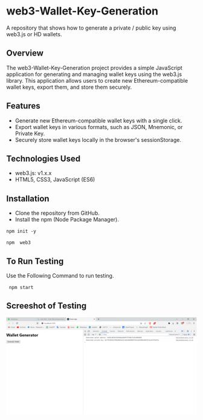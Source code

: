 # web3-Wallet-Key-Generation
 A repository that shows how to generate a private / public key using web3.js or HD wallets.

## Overview
The web3-Wallet-Key-Generation project provides a simple JavaScript application for generating and managing wallet keys using the web3.js library. This application allows users to create new Ethereum-compatible wallet keys, export them, and store them securely.

## Features
- Generate new Ethereum-compatible wallet keys with a single click.
- Export wallet keys in various formats, such as JSON, Mnemonic, or Private Key.
- Securely store wallet keys locally in the browser's sessionStorage.

## Technologies Used
- web3.js: v1.x.x
- HTML5, CSS3, JavaScript (ES6)

## Installation
- Clone the repository from GitHub.
- Install the npm (Node Package Manager).
 ```
npm init -y
```
```
npm  web3
```
## To Run Testing 
Use the Following Command to run testing.

```
 npm start
```
## Screeshot of Testing
![Screesnshot](Screenshot/Screenshot.png)
